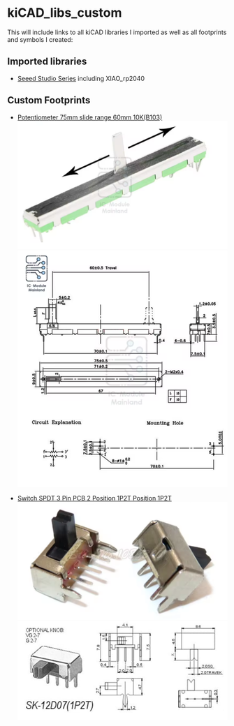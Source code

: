 # kiCAD_libs_custom

This will include links to all kiCAD libraries I imported as well as all footprints and symbols I created:

## Imported libraries

 - [Seeed Studio Series](https://github.com/Seeed-Studio/OPL_Kicad_Library) including XIAO_rp2040


## Custom Footprints

 - [Potentiometer 75mm slide range 60mm 10K(B103)](https://de.aliexpress.com/item/1005005032811114.html?spm=a2g0o.productlist.main.19.4c3a160dXWz9HI&algo_pvid=52653e6e-63ab-4ce3-b92d-094599129299&algo_exp_id=52653e6e-63ab-4ce3-b92d-094599129299-18&pdp_ext_f=%7B%22order%22%3A%2216%22%2C%22eval%22%3A%221%22%2C%22fromPage%22%3A%22search%22%7D&pdp_npi=6%40dis%21EUR%214.49%214.49%21%21%215.14%215.14%21%40211b807017595784705034699e49f1%2112000031397959600%21sea%21DE%216126981087%21X%211%210%21n_tag%3A-29919%3Bd%3A46f825b0%3Bm03_new_user%3A-29895&curPageLogUid=0uHXtvvMcI0N&utparam-url=scene%3Asearch%7Cquery_from%3A%7Cx_object_id%3A1005005032811114%7C_p_origin_prod%3A)
 ![image](images/poti_slide_75_photo.png)
 ![image](images/poti_slide_75_schematic.png)

 - [Switch SPDT 3 Pin PCB 2 Position 1P2T Position 1P2T](https://de.aliexpress.com/item/1005006123805028.html?spm=a2g0o.order_list.order_list_main.5.15fa5c5fMcNYwt&gatewayAdapt=glo2deu)
 ![image](images/switch_2_pos_SK12D07VG4_photo.png)
 ![image](images/switch_2_pos_SK12D07VG4_schematic.png)

